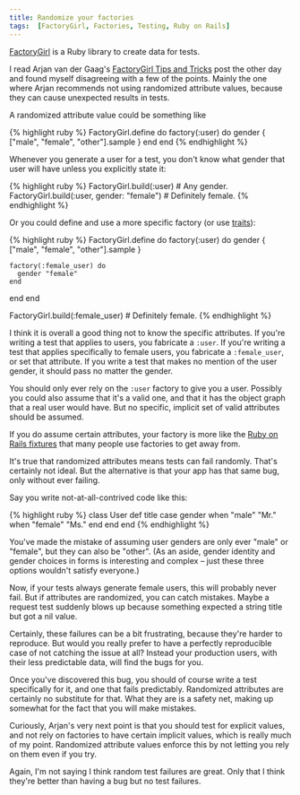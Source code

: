 ```yaml
---
title: Randomize your factories
tags:  [FactoryGirl, Factories, Testing, Ruby on Rails]
---
```


[FactoryGirl](https://github.com/thoughtbot/factory_girl/) is a Ruby library to create data for tests.

I read Arjan van der Gaag's [FactoryGirl Tips and Tricks](http://arjanvandergaag.nl/blog/factory_girl_tips.html) post the other day and found myself disagreeing with a few of the points. Mainly the one where Arjan recommends not using randomized attribute values, because they can cause unexpected results in tests.

A randomized attribute value could be something like

{% highlight ruby %}
FactoryGirl.define do
  factory(:user) do
    gender { ["male", "female", "other"].sample }
  end
end
{% endhighlight %}

Whenever you generate a user for a test, you don't know what gender that user will have unless you explicitly state it:

{% highlight ruby %}
FactoryGirl.build(:user)  # Any gender.
FactoryGirl.build(:user, gender: "female")  # Definitely female.
{% endhighlight %}

Or you could define and use a more specific factory (or use [traits](https://github.com/thoughtbot/factory_girl/)):

{% highlight ruby %}
FactoryGirl.define do
  factory(:user) do
    gender { ["male", "female", "other"].sample }

    factory(:female_user) do
      gender "female"
    end
  end
end

FactoryGirl.build(:female_user)  # Definitely female.
{% endhighlight %}

I think it is overall a good thing not to know the specific attributes. If you're writing a test that applies to users, you fabricate a `:user`. If you're writing a test that applies specifically to female users, you fabricate a `:female_user`, or set that attribute. If you write a test that makes no mention of the user gender, it should pass no matter the gender.

You should only ever rely on the `:user` factory to give you a user. Possibly you could also assume that it's a valid one, and that it has the object graph that a real user would have. But no specific, implicit set of valid attributes should be assumed.

If you do assume certain attributes, your factory is more like the [Ruby on Rails fixtures](http://guides.rubyonrails.org/testing.html#the-low-down-on-fixtures) that many people use factories to get away from.

It's true that randomized attributes means tests can fail randomly. That's certainly not ideal. But the alternative is that your app has that same bug, only without ever failing.

Say you write not-at-all-contrived code like this:

{% highlight ruby %}
class User
  def title
    case gender
    when "male"
      "Mr."
    when "female"
      "Ms."
    end
  end
end
{% endhighlight %}

You've made the mistake of assuming user genders are only ever "male" or "female", but they can also be "other". (As an aside, gender identity and gender choices in forms is interesting and complex – just these three options wouldn't satisfy everyone.)

Now, if your tests always generate female users, this will probably never fail. But if attributes are randomized, you can catch mistakes. Maybe a request test suddenly blows up because something expected a string title but got a nil value.

Certainly, these failures can be a bit frustrating, because they're harder to reproduce. But would you really prefer to have a perfectly reproducible case of not catching the issue at all? Instead your production users, with their less predictable data, will find the bugs for you.

Once you've discovered this bug, you should of course write a test specifically for it, and one that fails predictably. Randomized attributes are certainly no substitute for that. What they are is a safety net, making up somewhat for the fact that you will make mistakes.

Curiously, Arjan's very next point is that you should test for explicit values, and not rely on factories to have certain implicit values, which is really much of my point. Randomized attribute values enforce this by not letting you rely on them even if you try.

Again, I'm not saying I think random test failures are great. Only that I think they're better than having a bug but no test failures.
